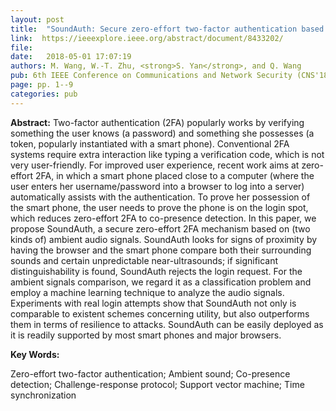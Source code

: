 ```yaml
---
layout: post
title:  "SoundAuth: Secure zero-effort two-factor authentication based on audio signals"
link:  https://ieeexplore.ieee.org/abstract/document/8433202/
file:  
date:   2018-05-01 17:07:19
authors: M. Wang, W.-T. Zhu, <strong>S. Yan</strong>, and Q. Wang
pub: 6th IEEE Conference on Communications and Network Security (CNS'18)
page: pp. 1--9
categories: pub
---
```

<p><strong>Abstract:</strong> Two-factor authentication (2FA) popularly works by verifying 
something the user knows (a password) and something she possesses (a token, popularly 
instantiated with a smart phone). Conventional 2FA systems require extra interaction 
like typing a verification code, which is not very user-friendly. For improved user 
experience, recent work aims at zero-effort 2FA, in which a smart phone placed close 
to a computer (where the user enters her username/password into a browser to log into 
a server) automatically assists with the authentication. To prove her possession of the 
smart phone, the user needs to prove the phone is on the login spot, which reduces 
zero-effort 2FA to co-presence detection. In this paper, we propose SoundAuth, a secure 
zero-effort 2FA mechanism based on (two kinds of) ambient audio signals. SoundAuth looks 
for signs of proximity by having the browser and the smart phone compare both their 
surrounding sounds and certain unpredictable near-ultrasounds; if significant 
distinguishability is found, SoundAuth rejects the login request. For the ambient 
signals comparison, we regard it as a classification problem and employ a machine 
learning technique to analyze the audio signals. Experiments with real login attempts 
show that SoundAuth not only is comparable to existent schemes concerning utility, 
but also outperforms them in terms of resilience to attacks. SoundAuth can be easily 
deployed as it is readily supported by most smart phones and major browsers.</p>

<strong>Key Words:</strong>
<p>Zero-effort two-factor authentication; Ambient sound; Co-presence detection; Challenge-response protocol; Support vector machine; Time synchronization</p>